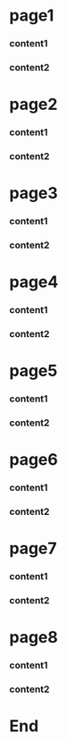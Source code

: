 <!--revealjs
     Reveal.initialize({
        //parallaxBackgroundImage: 'https://s3.amazonaws.com/hakim-static/reveal-js/reveal-parallax-1.jpg', 
        parallaxBackgroundSize: '', // CSS syntax, e.g. "2100px 900px" - currently only pixels are supported (don't use % or auto)
       //autoSlide: 5000,
       // loop: true,
        controlsTutorial: true,
        controlsLayout: 'edges',
        parallaxBackgroundHorizontal: 200,
        parallaxBackgroundVertical: 50,
        controls: true,
        //progress: true,
        history: true,
        center: true,
        chalkboard: { // font-awesome.min.css must be available
            src: "chalkboard/chalkboard.json",
            storage: "chalkboard-demo",
            toggleChalkboardButton: { left: "80px" },
            toggleNotesButton: { left: "130px" },
            colorButtons: 5
        },
        chart: {
            defaults: {
                color: 'lightgray', // color of labels
                scale: {
                    beginAtZero: true,
                    ticks: { stepSize: 1 },
                    grid: { color: "lightgray" } , // color of grid lines
                },
            },
            line: { borderColor: [ "rgba(20,220,220,.8)" , "rgba(220,120,120,.8)", "rgba(20,120,220,.8)" ], "borderDash": [ [5,10], [0,0] ] },
            bar: { backgroundColor: [ "rgba(20,220,220,.8)" , "rgba(220,120,120,.8)", "rgba(20,120,220,.8)" ]},
            pie: { backgroundColor: [ ["rgba(0,0,0,.8)" , "rgba(220,20,20,.8)", "rgba(20,220,20,.8)", "rgba(220,220,20,.8)", "rgba(20,20,220,.8)"] ]},
            },

        plugins: [RevealMarkdown, RevealHighlight, RevealNotes, RevealMath.KaTeX,RevealChalkboard,RevealChart]
    });
    

    -->

# page1
<!-- .slide: data-background-image="https://sjqzhang.github.io/slidesgen/assets/loop_19.gif"  data-background-opacity="0.07" -->
### content1
<!-- .element: class="fragment" -->
### content2
<!-- .element: class="fragment" -->


<!---->

# page2
<!-- .slide: data-background-image="https://sjqzhang.github.io/slidesgen/assets/loop_10.gif"  data-background-opacity="0.07" -->
### content1
<!-- .element: class="fragment" -->
### content2
<!-- .element: class="fragment" -->

<!---->

# page3
<!-- .slide: data-background-image="https://sjqzhang.github.io/slidesgen/assets/loop_11.gif"  data-background-opacity="0.07" -->
### content1
<!-- .element: class="fragment" -->
### content2
<!-- .element: class="fragment" -->

<!---->

# page4
<!-- .slide: data-background-image="https://sjqzhang.github.io/slidesgen/assets/loop_12.gif"  data-background-opacity="0.07" -->
### content1
<!-- .element: class="fragment" -->
### content2
<!-- .element: class="fragment" -->

<!---->

# page5
<!-- .slide: data-background-image="https://sjqzhang.github.io/slidesgen/assets/loop_13.gif"  data-background-opacity="0.07" -->
### content1
<!-- .element: class="fragment" -->
### content2
<!-- .element: class="fragment" -->

<!---->

# page6
<!-- .slide: data-background-image="https://sjqzhang.github.io/slidesgen/assets/loop_14.gif"  data-background-opacity="0.07" -->
### content1
<!-- .element: class="fragment" -->
### content2
<!-- .element: class="fragment" -->

<!---->

# page7
<!-- .slide: data-background-image="https://sjqzhang.github.io/slidesgen/assets/loop_15.gif"  data-background-opacity="0.07" -->
### content1
<!-- .element: class="fragment" -->
### content2
<!-- .element: class="fragment" -->
<!---->
# page8
<!-- .slide: data-background-image="https://sjqzhang.github.io/slidesgen/assets/loop_16.gif"  data-background-opacity="0.07" -->
### content1
<!-- .element: class="fragment" -->
### content2
<!-- .element: class="fragment" -->

<!---->
# End